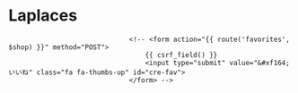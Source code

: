 # Laplaces
 
<!-- <form action="{{ route('unfavorites', $shop) }}" method="POST">
                                        {{ csrf_field() }}
                                        <input type="submit" value="&#xf164;いいね取り消す" class="fa fa-thumbs-up">
                                    </form> -->

                                  <!-- <form action="{{ route('favorites', $shop) }}" method="POST">
                                      {{ csrf_field() }}
                                      <input type="submit" value="&#xf164;いいね" class="fa fa-thumbs-up" id="cre-fav">
                                  </form> -->